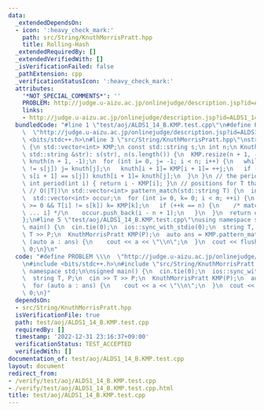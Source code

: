 ```yaml
---
data:
  _extendedDependsOn:
  - icon: ':heavy_check_mark:'
    path: src/String/KnuthMorrisPratt.hpp
    title: Rolling-Hash
  _extendedRequiredBy: []
  _extendedVerifiedWith: []
  _isVerificationFailed: false
  _pathExtension: cpp
  _verificationStatusIcon: ':heavy_check_mark:'
  attributes:
    '*NOT_SPECIAL_COMMENTS*': ''
    PROBLEM: http://judge.u-aizu.ac.jp/onlinejudge/description.jsp?id=ALDS1_14_B
    links:
    - http://judge.u-aizu.ac.jp/onlinejudge/description.jsp?id=ALDS1_14_B
  bundledCode: "#line 1 \"test/aoj/ALDS1_14_B.KMP.test.cpp\"\n#define PROBLEM \\\n\
    \  \"http://judge.u-aizu.ac.jp/onlinejudge/description.jsp?id=ALDS1_14_B\"\n#include\
    \ <bits/stdc++.h>\n#line 3 \"src/String/KnuthMorrisPratt.hpp\"\nstruct KnuthMorrisPratt\
    \ {\n std::vector<int> KMP;\n const std::string s;\n int n;\n KnuthMorrisPratt(const\
    \ std::string &str): s(str), n(s.length()) {\n  KMP.resize(n + 1, -1);\n  std::vector<int>\
    \ knuth(n + 1, -1);\n  for (int i= 0, j= -1; i < n; i++) {\n   while (~j && s[i]\
    \ != s[j]) j= knuth[j];\n   knuth[i + 1]= KMP[i + 1]= ++j;\n   if (i + 1 < n &&\
    \ s[i + 1] == s[j]) knuth[i + 1]= knuth[j];\n  }\n }\n // the period of S[0:i]\n\
    \ int period(int i) { return i - KMP[i]; }\n // positions for T that match s\n\
    \ // O(|T|)\n std::vector<int> pattern_match(std::string T) {\n  int m= T.length();\n\
    \  std::vector<int> occur;\n  for (int i= 0, k= 0; i < m; ++i) {\n   while (k\
    \ >= 0 && T[i] != s[k]) k= KMP[k];\n   if (++k == n) {\n    /* match at T[i-n+1\
    \ ... i] */\n    occur.push_back(i - n + 1);\n   }\n  }\n  return occur;\n }\n\
    };\n#line 5 \"test/aoj/ALDS1_14_B.KMP.test.cpp\"\nusing namespace std;\n\nsigned\
    \ main() {\n  cin.tie(0);\n  ios::sync_with_stdio(0);\n  string T, P;\n  cin >>\
    \ T >> P;\n  KnuthMorrisPratt KMP(P);\n  auto ans = KMP.pattern_match(T);\n  for\
    \ (auto a : ans) {\n    cout << a << \"\\n\";\n  }\n  cout << flush;\n  return\
    \ 0;\n}\n"
  code: "#define PROBLEM \\\n  \"http://judge.u-aizu.ac.jp/onlinejudge/description.jsp?id=ALDS1_14_B\"\
    \n#include <bits/stdc++.h>\n#include \"src/String/KnuthMorrisPratt.hpp\"\nusing\
    \ namespace std;\n\nsigned main() {\n  cin.tie(0);\n  ios::sync_with_stdio(0);\n\
    \  string T, P;\n  cin >> T >> P;\n  KnuthMorrisPratt KMP(P);\n  auto ans = KMP.pattern_match(T);\n\
    \  for (auto a : ans) {\n    cout << a << \"\\n\";\n  }\n  cout << flush;\n  return\
    \ 0;\n}"
  dependsOn:
  - src/String/KnuthMorrisPratt.hpp
  isVerificationFile: true
  path: test/aoj/ALDS1_14_B.KMP.test.cpp
  requiredBy: []
  timestamp: '2022-12-31 23:16:37+09:00'
  verificationStatus: TEST_ACCEPTED
  verifiedWith: []
documentation_of: test/aoj/ALDS1_14_B.KMP.test.cpp
layout: document
redirect_from:
- /verify/test/aoj/ALDS1_14_B.KMP.test.cpp
- /verify/test/aoj/ALDS1_14_B.KMP.test.cpp.html
title: test/aoj/ALDS1_14_B.KMP.test.cpp
---
```

